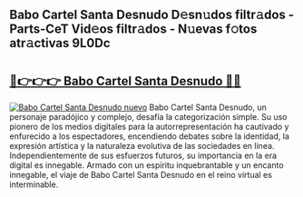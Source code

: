 ## Babo Cartel Santa Desnudo D𝚎sn𝚞dos filtr𝚊dos - Parts-CeT Vid𝚎os filtr𝚊dos - N𝚞evas f𝚘tos atr𝚊ctivas 9L0Dc

# <h2><a href="http://mb43nns.tromn.icu/?c=Babo+Cartel+Santa+Desnudo">🔗👉👉👉 Babo Cartel Santa Desnudo 🔗🔗</a></h2>

[![Babo Cartel Santa Desnudo nuevo](https://i.imgur.com/pEAQMta.gif)](http://mb43nns.tromn.icu/?c=Babo+Cartel+Santa+Desnudo)
Babo Cartel Santa Desnudo, un personaje paradójico y complejo, desafía la categorización simple. Su uso pionero de los medios digitales para la autorrepresentación ha cautivado y enfurecido a los espectadores, encendiendo debates sobre la identidad, la expresión artística y la naturaleza evolutiva de las sociedades en línea. Independientemente de sus esfuerzos futuros, su importancia en la era digital es innegable. Armado con un espíritu inquebrantable y un encanto innegable, el viaje de Babo Cartel Santa Desnudo en el reino virtual es interminable.
